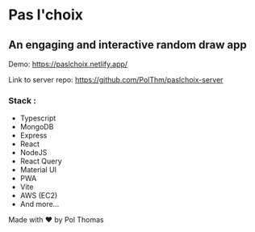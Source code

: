 # Pas l'choix

## An engaging and interactive random draw app

Demo: https://paslchoix.netlify.app/

Link to server repo: https://github.com/PolThm/paslchoix-server

### Stack :
- Typescript
- MongoDB
- Express
- React
- NodeJS
- React Query
- Material UI
- PWA
- Vite
- AWS (EC2)
- And more...

Made with ❤️ by Pol Thomas
